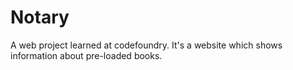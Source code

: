 # Notary
A web project learned at codefoundry. It's a website which shows information about pre-loaded books.
